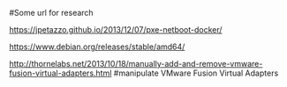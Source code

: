 #Some url for research

https://jpetazzo.github.io/2013/12/07/pxe-netboot-docker/

https://www.debian.org/releases/stable/amd64/

http://thornelabs.net/2013/10/18/manually-add-and-remove-vmware-fusion-virtual-adapters.html  #manipulate VMware Fusion Virtual Adapters


